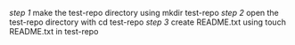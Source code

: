 _step 1_ make the test-repo directory using mkdir test-repo
_step 2_ open the test-repo directory with cd test-repo
_step 3_ create README.txt using touch README.txt in test-repo